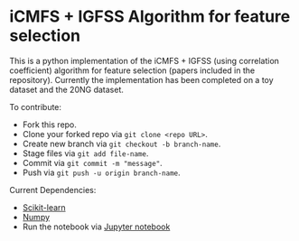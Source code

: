 # iCMFS + IGFSS Algorithm for feature selection

This is a python implementation of the iCMFS + IGFSS (using correlation coefficient) algorithm for feature selection (papers included in the repository). Currently the implementation has been completed on a toy dataset and the 20NG dataset.

  
To contribute:
  * Fork this repo.
  * Clone your forked repo via `git clone <repo URL>`.
  * Create new branch via `git checkout -b branch-name`.
  * Stage files via `git add file-name`.
  * Commit via `git commit -m "message"`.
  * Push via `git push -u origin branch-name`.

Current Dependencies:
  * [Scikit-learn](http://scikit-learn.org/stable/install.html)
  * [Numpy](http://www.numpy.org/)
  * Run the notebook via [Jupyter notebook](http://jupyter.readthedocs.org/en/latest/install.html)
